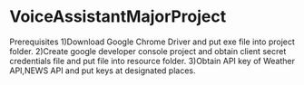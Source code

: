 # VoiceAssistantMajorProject
Prerequisites
1)Download Google Chrome Driver and put exe file into project folder.
2)Create google developer console project and obtain client secret credentials file and put file into resource folder.
3)Obtain API key of Weather API,NEWS API and put keys at designated places.
